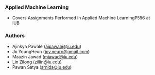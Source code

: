 
### Applied Machine Learning

 * Covers Assignments Performed in Applied Machine LearningP556 at IUB

### Authors
- Ajinkya Pawale (ajpawale@iu.edu)
- Jo YoungHeun (joy.neuro@gmail.com)
- Maazin Jawad (mjawad@iu.edu)
- Lin Zilong (zillin@iu.edu)
- Pawan Satya (srnida@iu.edu)
 
